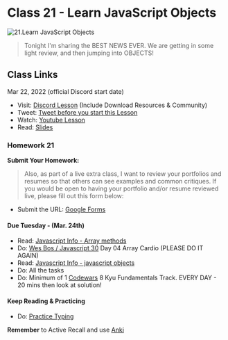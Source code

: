 # Class 21 - Learn JavaScript Objects

![21.Learn JavaScript Objects](https://cdn.hashnode.com/res/hashnode/image/upload/v1676635919416/qfzDwuA1_.png?auto=compress)

> Tonight I'm sharing the BEST NEWS EVER. We are getting in some light review, and then jumping into OBJECTS!

## Class Links

Mar 22, 2022 (official Discord start date)

- Visit: [Discord Lesson](https://discord.com/channels/735923219315425401/738891289071714388/955941684158537788) (Include Download Resources & Community)
- Tweet: [Tweet before you start this Lesson](https://twitter.com/leonnoel/status/1506382754010726403)
- Watch: [Youtube Lesson](https://youtu.be/75TQEQ6wxAE)
- Read: [Slides](https://slides.com/leonnoel/100devs2-javascript-objects)

### Homework 21

**Submit Your Homework:**

> Also, as part of a live extra class, I want to review your portfolios and resumes so that others can see examples and common critiques. If you would be open to having your portfolio and/or resume reviewed live, please fill out this form below:

- Submit the URL: [Google Forms](https://forms.gle/VkbSwgnyRo6VkTFL8)

#### Due Tuesday - (Mar. 24th)

- Read: [Javascript Info - Array methods](https://javascript.info/array-methods)
- Do: [Wes Bos / Javascript 30](https://javascript30.com/) Day 04 Array Cardio (PLEASE DO IT AGAIN)
- Read: [Javascript Info - javascript objects](https://javascript.info/object)
- Do: All the tasks
- Do: Minimum of 1 [Codewars](https://codewars.com/) 8 Kyu Fundamentals Track. EVERY DAY - 20 mins then look at solution!

#### Keep Reading & Practicing

- Do: [Practice Typing](https://www.keybr.com/)

**Remember** to Active Recall and use [Anki](https://apps.ankiweb.net/)
